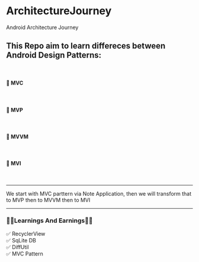 # ArchitectureJourney
Android Architecture Journey<br/>

<h2>This Repo aim to learn differeces between Android Design Patterns:</h2><br/>
<h4>🎯 MVC</h4> <br/>
<h4>🎯 MVP</h4> <br/>
<h4>🎯 MVVM</h4> <br/>
<h4>🎯 MVI</h4> <br/>

<hr/>
We start with MVC parttern via Note Application, then we will transform that to MVP then to  MVVM then to MVI
<hr/>
<h3>🌟🌟Learnings And Earnings🌟🌟</h3>
✅ RecyclerView <br/>
✅ SqLite DB <br/>
✅ DiffUtil <br/>
✅ MVC Pattern <br/>
